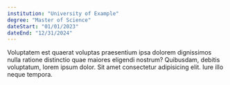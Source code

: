 ```yaml
---
institution: "University of Example"
degree: "Master of Science"
dateStart: "01/01/2023"
dateEnd: "12/31/2024"
---
```


Voluptatem est quaerat voluptas praesentium ipsa dolorem dignissimos nulla ratione distinctio quae maiores eligendi nostrum? Quibusdam, debitis voluptatum, lorem ipsum dolor. Sit amet consectetur adipisicing elit. Iure illo neque tempora.